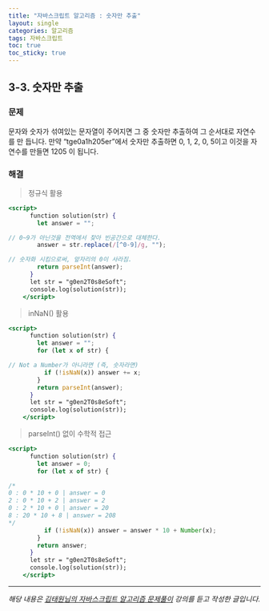 ```yaml
---
title: "자바스크립트 알고리즘 : 숫자만 추출"
layout: single
categories: 알고리즘
tags: 자바스크립트
toc: true
toc_sticky: true
---
```


## 3-3. 숫자만 추출

### 문제

문자와 숫자가 섞여있는 문자열이 주어지면 그 중 숫자만 추출하여 그 순서대로 자연수를 만
듭니다.
만약 “tge0a1h205er”에서 숫자만 추출하면 0, 1, 2, 0, 5이고 이것을 자연수를 만들면 1205
이 됩니다.

### 해결

> 정규식 활용

```jsx
<script>
      function solution(str) {
        let answer = "";

// 0~9가 아닌것을 전역에서 찾아 빈공간으로 대체한다.
        answer = str.replace(/[^0-9]/g, "");

// 숫자화 시킴으로써, 앞자리의 0이 사라짐.
        return parseInt(answer);
      }
      let str = "g0en2T0s8eSoft";
      console.log(solution(str));
    </script>
```

> inNaN() 활용

```jsx
<script>
      function solution(str) {
        let answer = "";
        for (let x of str) {

// Not a Number가 아니라면 (즉, 숫자라면)
          if (!isNaN(x)) answer += x;
        }
        return parseInt(answer);
      }
      let str = "g0en2T0s8eSoft";
      console.log(solution(str));
    </script>
```

> parseInt() 없이 수학적 접근

```jsx
<script>
      function solution(str) {
        let answer = 0;
        for (let x of str) {

/*
0 : 0 * 10 + 0 | answer = 0
2 : 0 * 10 + 2 | answer = 2
0 : 2 * 10 + 0 | answer = 20
8 : 20 * 10 + 8 | answer = 208
*/
          if (!isNaN(x)) answer = answer * 10 + Number(x);
        }
        return answer;
      }
      let str = "g0en2T0s8eSoft";
      console.log(solution(str));
    </script>
```

---

_해당 내용은 [김태원님의 자바스크립트 알고리즘 문제풀이](https://www.inflearn.com/course/%EC%9E%90%EB%B0%94%EC%8A%A4%ED%81%AC%EB%A6%BD%ED%8A%B8-%EC%95%8C%EA%B3%A0%EB%A6%AC%EC%A6%98-%EB%AC%B8%EC%A0%9C%ED%92%80%EC%9D%B4/dashboard) 강의를 듣고 작성한 글입니다._
